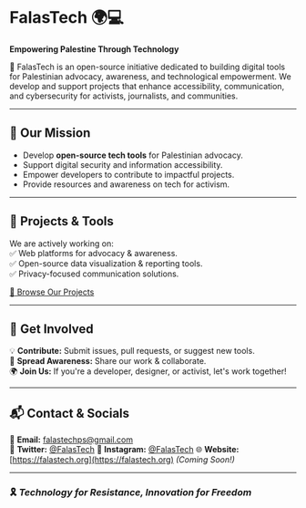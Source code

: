 # FalasTech 🌍💻  
**Empowering Palestine Through Technology**  

🚀 FalasTech is an open-source initiative dedicated to building digital tools for Palestinian advocacy, awareness, and technological empowerment. We develop and support projects that enhance accessibility, communication, and cybersecurity for activists, journalists, and communities.  

---

## 🌟 Our Mission  
- Develop **open-source tech tools** for Palestinian advocacy.  
- Support digital security and information accessibility.  
- Empower developers to contribute to impactful projects.  
- Provide resources and awareness on tech for activism.  

---

## 🔧 Projects & Tools  
We are actively working on:  
✅ Web platforms for advocacy & awareness.  
✅ Open-source data visualization & reporting tools.  
✅ Privacy-focused communication solutions.  

[📂 Browse Our Projects](https://github.com/FalasTech)  

---

## 🤝 Get Involved  
💡 **Contribute:** Submit issues, pull requests, or suggest new tools.  
📢 **Spread Awareness:** Share our work & collaborate.  
🌍 **Join Us:** If you're a developer, designer, or activist, let's work together!  

---

## 📬 Contact & Socials  
📧 **Email:** [falastechps@gmail.com](mailto:falastechps@gmail.com)  
📢 **Twitter:** [@FalasTech](https://twitter.com/FalasTech)
📢 **Instagram:** [@FalasTech](https://www.instagram.com/falastech)
🌐 **Website:** [https://falastech.org](https://falastech.org) *(Coming Soon!)*  

---

### 🎗️ *Technology for Resistance, Innovation for Freedom*
